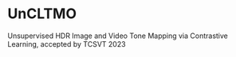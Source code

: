 # UnCLTMO
Unsupervised HDR Image and Video Tone Mapping via Contrastive Learning, accepted by TCSVT 2023
